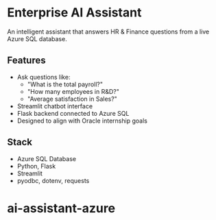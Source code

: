 # Enterprise AI Assistant

An intelligent assistant that answers HR & Finance questions from a live Azure SQL database.

## Features

- Ask questions like:
  - "What is the total payroll?"
  - "How many employees in R&D?"
  - "Average satisfaction in Sales?"
- Streamlit chatbot interface
- Flask backend connected to Azure SQL
- Designed to align with Oracle internship goals

## Stack

- Azure SQL Database
- Python, Flask
- Streamlit
- pyodbc, dotenv, requests
# ai-assistant-azure
